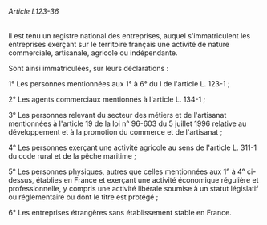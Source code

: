 ###### Article L123-36

Il est tenu un registre national des entreprises, auquel s'immatriculent les entreprises exerçant sur le territoire français une activité de nature commerciale, artisanale, agricole ou indépendante.

Sont ainsi immatriculées, sur leurs déclarations :

1° Les personnes mentionnées aux 1° à 6° du I de l'article L. 123-1 ;

2° Les agents commerciaux mentionnés à l'article L. 134-1 ;

3° Les personnes relevant du secteur des métiers et de l'artisanat mentionnées à l'article 19 de la loi n° 96-603 du 5 juillet 1996 relative au développement et à la promotion du commerce et de l'artisanat ;

4° Les personnes exerçant une activité agricole au sens de l'article L. 311-1 du code rural et de la pêche maritime ;

5° Les personnes physiques, autres que celles mentionnées aux 1° à 4° ci-dessus, établies en France et exerçant une activité économique régulière et professionnelle, y compris une activité libérale soumise à un statut législatif ou réglementaire ou dont le titre est protégé ;

6° Les entreprises étrangères sans établissement stable en France.

